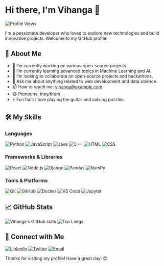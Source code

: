# Hi there, I'm Vihanga 👋

![Profile Views](https://komarev.com/ghpvc/?username=vihanga-yt&color=blue)

I'm a passionate developer who loves to explore new technologies and build innovative projects. Welcome to my GitHub profile!

## 🚀 About Me

- 🔭 I’m currently working on various open-source projects.
- 🌱 I’m currently learning advanced topics in Machine Learning and AI.
- 👯 I’m looking to collaborate on open-source projects and hackathons.
- 💬 Ask me about anything related to web development and data science.
- 📫 How to reach me: vihanga@example.com
- 😄 Pronouns: they/them
- ⚡ Fun fact: I love playing the guitar and solving puzzles.

## 🛠️ My Skills

### Languages

![Python](https://img.shields.io/badge/Python-3776AB?style=for-the-badge&logo=python&logoColor=white)
![JavaScript](https://img.shields.io/badge/JavaScript-F7DF1E?style=for-the-badge&logo=javascript&logoColor=black)
![Java](https://img.shields.io/badge/Java-007396?style=for-the-badge&logo=java&logoColor=white)
![C++](https://img.shields.io/badge/C++-00599C?style=for-the-badge&logo=c%2B%2B&logoColor=white)
![HTML](https://img.shields.io/badge/HTML-E34F26?style=for-the-badge&logo=html5&logoColor=white)
![CSS](https://img.shields.io/badge/CSS-1572B6?style=for-the-badge&logo=css3&logoColor=white)

### Frameworks & Libraries

![React](https://img.shields.io/badge/React-20232A?style=for-the-badge&logo=react&logoColor=61DAFB)
![Node.js](https://img.shields.io/badge/Node.js-339933?style=for-the-badge&logo=nodedotjs&logoColor=white)
![Django](https://img.shields.io/badge/Django-092E20?style=for-the-badge&logo=django&logoColor=white)
![Pandas](https://img.shields.io/badge/Pandas-150458?style=for-the-badge&logo=pandas&logoColor=white)
![NumPy](https://img.shields.io/badge/NumPy-013243?style=for-the-badge&logo=numpy&logoColor=white)

### Tools & Platforms

![Git](https://img.shields.io/badge/Git-F05032?style=for-the-badge&logo=git&logoColor=white)
![GitHub](https://img.shields.io/badge/GitHub-181717?style=for-the-badge&logo=github&logoColor=white)
![Docker](https://img.shields.io/badge/Docker-2496ED?style=for-the-badge&logo=docker&logoColor=white)
![VS Code](https://img.shields.io/badge/VS%20Code-0078D4?style=for-the-badge&logo=visual-studio-code&logoColor=white)
![Jupyter](https://img.shields.io/badge/Jupyter-F37626?style=for-the-badge&logo=jupyter&logoColor=white)

## 📈 GitHub Stats

![Vihanga's GitHub stats](https://github-readme-stats.vercel.app/api?username=vihanga-yt&show_icons=true&theme=radical)
![Top Langs](https://github-readme-stats.vercel.app/api/top-langs/?username=vihanga-yt&layout=compact&theme=radical)

## 🔗 Connect with Me

[![LinkedIn](https://img.shields.io/badge/LinkedIn-0A66C2?style=for-the-badge&logo=linkedin&logoColor=white)](https://www.linkedin.com/in/vihanga-yt)
[![Twitter](https://img.shields.io/badge/Twitter-1DA1F2?style=for-the-badge&logo=twitter&logoColor=white)](https://twitter.com/vihanga_yt)
[![Email](https://img.shields.io/badge/Email-D14836?style=for-the-badge&logo=gmail&logoColor=white)](mailto:vihanga@example.com)

Thanks for visiting my profile! Have a great day! 😊
